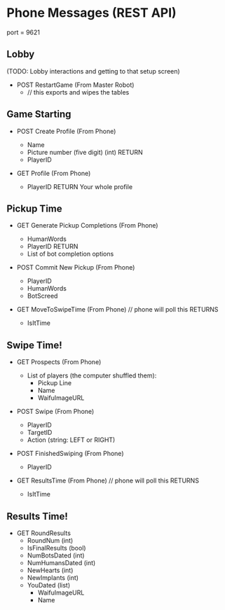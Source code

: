 # Phone Messages (REST API)

port = 9621

## Lobby 

(TODO: Lobby interactions and getting to that setup screen)

* POST RestartGame (From Master Robot)
  * // this exports and wipes the tables

## Game Starting

* POST Create Profile (From Phone)
    * Name
    * Picture number (five digit) (int)
    RETURN
    * PlayerID

* GET Profile (From Phone)
    * PlayerID
    RETURN
    Your whole profile

## Pickup Time

* GET Generate Pickup Completions (From Phone)
    * HumanWords
    * PlayerID
    RETURN
    * List of bot completion options

* POST Commit New Pickup (From Phone)
    * PlayerID
    * HumanWords
    * BotScreed

* GET MoveToSwipeTime (From Phone) // phone will poll this
    RETURNS
    * IsItTime

## Swipe Time!

* GET Prospects (From Phone)
  * List of players (the computer shuffled them):
    * Pickup Line
    * Name
    * WaifuImageURL

* POST Swipe (From Phone)
  * PlayerID
  * TargetID
  * Action (string: LEFT or RIGHT)

* POST FinishedSwiping (From Phone)
  * PlayerID

* GET ResultsTime (From Phone)  // phone will poll this
    RETURNS
    * IsItTime

## Results Time!

* GET RoundResults
  * RoundNum (int)
  * IsFinalResults (bool)
  * NumBotsDated (int)
  * NumHumansDated (int)
  * NewHearts (int)
  * NewImplants (int)
  * YouDated (list)
    * WaifuImageURL
    * Name